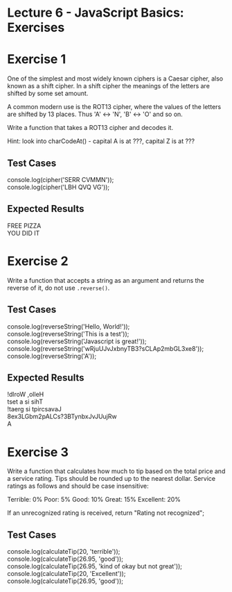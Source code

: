 # Lecture 6 - JavaScript Basics: Exercises

# Exercise 1

One of the simplest and most widely known ciphers is a Caesar cipher, also known as a shift cipher. In a shift cipher the meanings of the letters are shifted by some set amount.

A common modern use is the ROT13 cipher, where the values of the letters are shifted by 13 places. Thus 'A' ↔ 'N', 'B' ↔ 'O' and so on.

Write a function that takes a ROT13 cipher and decodes it.

Hint: look into charCodeAt() - capital A is at ???, capital Z is at ???

## Test Cases
console.log(cipher('SERR CVMMN'));  
console.log(cipher('LBH QVQ VG'));  

## Expected Results
FREE PIZZA  
YOU DID IT  

# Exercise 2

Write a function that accepts a string as an argument and returns the reverse of it, do not use `.reverse()`.

## Test Cases

console.log(reverseString('Hello, World!'));  
console.log(reverseString('This is a test'));  
console.log(reverseString('Javascript is great!'));  
console.log(reverseString('wRjuUJvJxbnyTB3?sCLAp2mbGL3xe8'));  
console.log(reverseString('A'));  

## Expected Results

!dlroW ,olleH  
tset a si sihT  
!taerg si tpircsavaJ  
8ex3LGbm2pALCs?3BTynbxJvJUujRw  
A

# Exercise 3

Write a function that calculates how much to tip based on the total price and a service rating. Tips should be rounded up to the nearest dollar. Service ratings as follows and should be case insensitive:

Terrible: 0%
Poor: 5%
Good: 10%
Great: 15%
Excellent: 20%

If an unrecognized rating is received, return "Rating not recognized";

## Test Cases

console.log(calculateTip(20, 'terrible'));  
console.log(calculateTip(26.95, 'good'));  
console.log(calculateTip(26.95, 'kind of okay but not great'));  
console.log(calculateTip(20, 'Excellent'));  
console.log(calculateTip(26.95, 'good'));  
